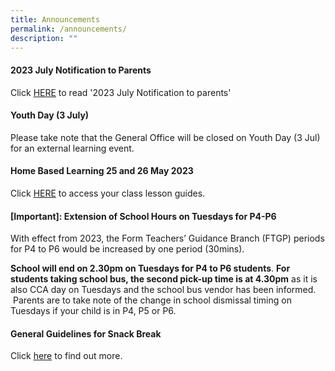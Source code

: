 ```yaml
---
title: Announcements
permalink: /announcements/
description: ""
---
```

#### 2023 July Notification to Parents

Click [HERE](/partners/resources-for-parents-students/SchoolNotificationstoparents/) to read '2023 July Notification to parents'



#### Youth Day (3 July)

Please take note that the General Office will be closed on Youth Day (3 Jul) for an external learning event.


#### Home Based Learning 25 and 26 May 2023

Click [HERE](/homebasedlearninginstructions)  to access your class lesson guides.



#### [Important]: Extension of School Hours on Tuesdays for P4-P6


With effect from 2023, the Form Teachers’ Guidance Branch (FTGP) periods for P4 to P6 would be increased by one period (30mins). 

**School will end on 2.30pm on Tuesdays for P4 to P6 students**. **For students taking school bus, the second pick-up time is at 4.30pm** as it is also CCA day on Tuesdays and the school bus vendor has been informed.  Parents are to take note of the change in school dismissal timing on Tuesdays if your child is in P4, P5 or P6.


#### General Guidelines for Snack Break

Click [here](/partners/Students-and-Parents-Resources/generalguidelinesforsnackbreak/) to find out more.